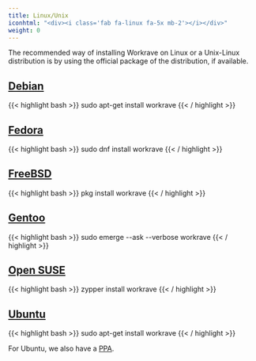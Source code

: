 ```yaml
---
title: Linux/Unix
iconhtml: "<div><i class='fab fa-linux fa-5x mb-2'></i></div>"
weight: 0
---
```


The recommended way of installing Workrave on Linux or a Unix-Linux distribution
is by using the official package of the distribution, if available.

## [Debian](https://www.debian.org/)

{{< highlight bash >}}
sudo apt-get install workrave
{{< / highlight >}}

## [Fedora](https://getfedora.org/)

{{< highlight bash >}}
sudo dnf install workrave
{{< / highlight >}}

## [FreeBSD](https://www.freebsd.org/)

{{< highlight bash >}}
pkg install workrave
{{< / highlight >}}

## [Gentoo](https://www.gentoo.org/)

{{< highlight bash >}}
sudo emerge --ask --verbose workrave
{{< / highlight >}}

## [Open SUSE](https://www.opensuse.org/)

{{< highlight bash >}}
zypper install workrave
{{< / highlight >}}

## [Ubuntu](https://www.ubuntu.com/)

{{< highlight bash >}}
sudo apt-get install workrave
{{< / highlight >}}

For Ubuntu, we also have a [PPA](ubuntu).
